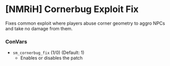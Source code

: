 # [NMRiH] Cornerbug Exploit Fix

Fixes common exploit where players abuse corner geometry to aggro NPCs and take no damage from them.

### ConVars
- `sm_cornerbug_fix` (1/0) (Default: 1)
  - Enables or disables the patch
